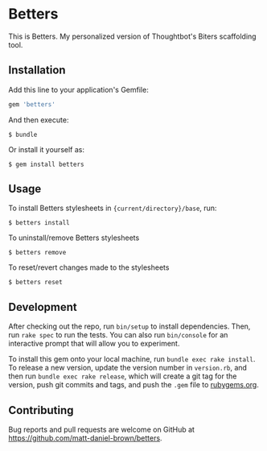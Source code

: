 # Betters

This is Betters. My personalized version of Thoughtbot's Biters scaffolding tool.


## Installation

Add this line to your application's Gemfile:

```ruby
gem 'betters'
```

And then execute:

    $ bundle

Or install it yourself as:

    $ gem install betters

## Usage

To install Betters stylesheets in `{current/directory}/base`, run:

    $ betters install
    
To uninstall/remove Betters stylesheets

    $ betters remove
    
To reset/revert changes made to the stylesheets

    $ betters reset

## Development

After checking out the repo, run `bin/setup` to install dependencies. Then, run `rake spec` to run the tests. You can also run `bin/console` for an interactive prompt that will allow you to experiment.

To install this gem onto your local machine, run `bundle exec rake install`. To release a new version, update the version number in `version.rb`, and then run `bundle exec rake release`, which will create a git tag for the version, push git commits and tags, and push the `.gem` file to [rubygems.org](https://rubygems.org).

## Contributing

Bug reports and pull requests are welcome on GitHub at https://github.com/matt-daniel-brown/betters.
